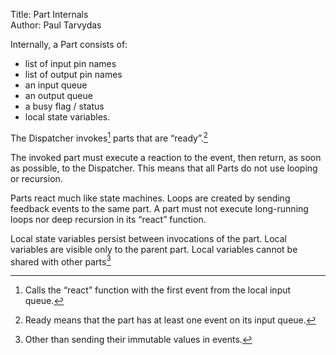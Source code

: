 Title: Part Internals  
Author: Paul Tarvydas

Internally, a Part consists of:

* list of input pin names
* list of output pin names
* an input queue
* an output queue
* a busy flag / status
* local state variables.

The Dispatcher invokes[^fn1] parts that are “ready”.[^fn2]

The invoked part must execute a reaction to the event, then return, as soon as possible, to the Dispatcher.  This means that all Parts do not use looping or recursion.

Parts react much like state machines.  Loops are created by sending feedback events to the same part.  A part must not execute long-running loops nor deep recursion in its “react” function.

Local state variables persist between invocations of the part.  Local variables are visible only to the parent part.  Local variables cannot be shared with other parts[^fn3]


[^fn1]: Calls the “react” function with the first event from the local input queue.

[^fn2]: Ready means that the part has at least one event on its input queue.

[^fn3]: Other than sending their immutable values in events.